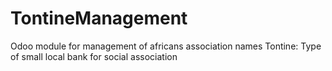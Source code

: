 # TontineManagement
Odoo module for management of africans association names Tontine: Type of small local bank for social association
